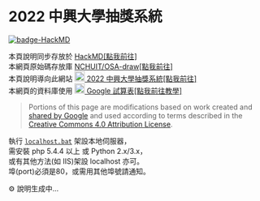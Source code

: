 # 2022 中興大學抽獎系統

[![badge-HackMD][badge-HackMD]][url-edit]

本頁說明同步存放於 [<i class="fa fa-fw fa-file-text"></i>HackMD[點我前往]][url-view]  
本網頁原始碼存放庫 [<i class="fa fa-fw fa-github"></i>NCHUIT/OSA-draw[點我前往]][url-repo]  
本頁說明導向此網站 [<img src="https://www.nchu.edu.tw/favicon.ico" height="20"> 2022 中興大學抽獎系統[點我前往]][url-NCHUIT-el]  
本網頁的資料庫使用 [<img src="https://i.imgur.com/n4hNxBA.png" height="20"> Google 試算表[點我前往教學]][url-gapi-js-qs]

> Portions of this page are modifications based on work created and [shared by Google][url-gd-policies] and used according to terms described in the [Creative Commons 4.0 Attribution License][url-cc-by].

[url-edit]: https://md.nchuit.cc/OSA-draw/edit
[url-view]: https://md.nchuit.cc/OSA-draw/edit?view
[badge-HackMD]: https://md.nchuit.cc/OSA-draw/badge
[url-cc-by]: http://creativecommons.org/licenses/by/4.0
[url-gd-policies]: https://developers.google.com/readme/policies
[url-repo]: https://github.com/NCHUIT/OSA-draw
[url-NCHUIT-el]: https://nchuit.cc/OSA-draw
[url-gapi-js-qs]: https://developers.google.com/sheets/api/quickstart/js

執行 [`localhost.bat`](./localhost.bat) 架設本地伺服器，  
需安裝 php 5.4.4 以上 或 Python 2.x/3.x，  
或有其他方法(如 IIS)架設 localhost 亦可。  
埠(port)必須是80，或需用其他埠號請通知。  

:gear: 說明生成中...